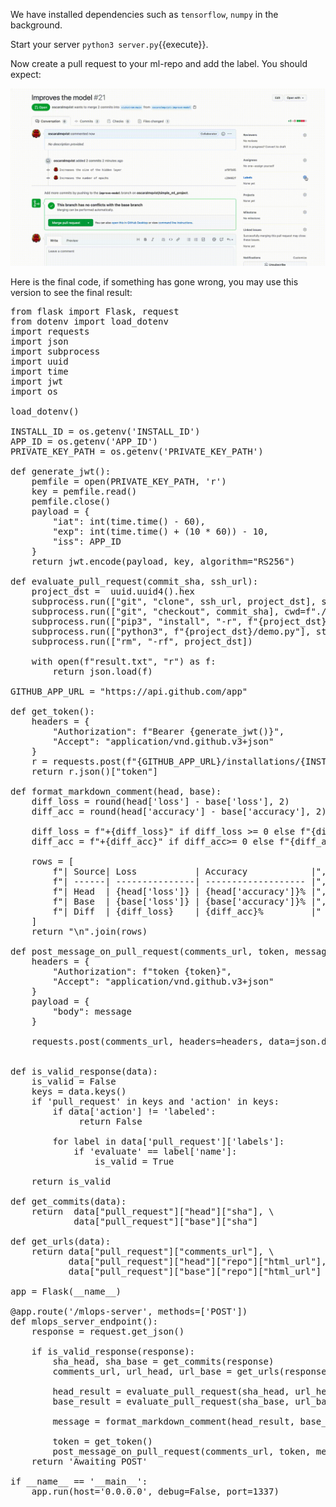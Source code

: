 
We have installed dependencies such as `tensorflow`, `numpy` in the background.

Start your server `python3 server.py`{{execute}}.

Now create a pull request to your ml-repo and add the label. You should expect:

![alt text](./assets/result.gif "End result gif")    

Here is the final code, if something has gone wrong, you may use this version to see the final result:

<pre class="file" data-filename="index.js" data-target="replace">
from flask import Flask, request
from dotenv import load_dotenv
import requests
import json
import subprocess
import uuid
import time
import jwt
import os

load_dotenv()

INSTALL_ID = os.getenv('INSTALL_ID')
APP_ID = os.getenv('APP_ID')
PRIVATE_KEY_PATH = os.getenv('PRIVATE_KEY_PATH')

def generate_jwt():
    pemfile = open(PRIVATE_KEY_PATH, 'r')
    key = pemfile.read()
    pemfile.close()
    payload = {
        "iat": int(time.time() - 60),
        "exp": int(time.time() + (10 * 60)) - 10,
        "iss": APP_ID
    }
    return jwt.encode(payload, key, algorithm="RS256") 

def evaluate_pull_request(commit_sha, ssh_url):
    project_dst =  uuid.uuid4().hex
    subprocess.run(["git", "clone", ssh_url, project_dst], stderr=subprocess.DEVNULL)
    subprocess.run(["git", "checkout", commit_sha], cwd=f"./{project_dst}", stderr=subprocess.DEVNULL)
    subprocess.run(["pip3", "install", "-r", f"{project_dst}/requirements.txt"], stderr=subprocess.DEVNULL, stdout=subprocess.DEVNULL)
    subprocess.run(["python3", f"{project_dst}/demo.py"], stderr=subprocess.DEVNULL)
    subprocess.run(["rm", "-rf", project_dst])
    
    with open(f"result.txt", "r") as f:
        return json.load(f) 

GITHUB_APP_URL = "https://api.github.com/app"

def get_token():
    headers = {
        "Authorization": f"Bearer {generate_jwt()}",
        "Accept": "application/vnd.github.v3+json"
    }
    r = requests.post(f"{GITHUB_APP_URL}/installations/{INSTALL_ID}/access_tokens", headers=headers)
    return r.json()["token"]

def format_markdown_comment(head, base):
    diff_loss = round(head['loss'] - base['loss'], 2)
    diff_acc = round(head['accuracy'] - base['accuracy'], 2)

    diff_loss = f"+{diff_loss}" if diff_loss >= 0 else f"{diff_loss}"
    diff_acc = f"+{diff_acc}" if diff_acc>= 0 else f"{diff_acc}"

    rows = [
        f"| Source| Loss           | Accuracy            |",
        f"| ------| ---------------| ------------------- |",
        f"| Head  | {head['loss']} | {head['accuracy']}% |",
        f"| Base  | {base['loss']} | {base['accuracy']}% |",
        f"| Diff  | {diff_loss}    | {diff_acc}%         |"
    ]
    return "\n".join(rows)

def post_message_on_pull_request(comments_url, token, message):
    headers = {
        "Authorization": f"token {token}",
        "Accept": "application/vnd.github.v3+json"
    }
    payload = {
        "body": message
    }

    requests.post(comments_url, headers=headers, data=json.dumps(payload))


def is_valid_response(data):
    is_valid = False
    keys = data.keys()
    if 'pull_request' in keys and 'action' in keys:
        if data['action'] != 'labeled':
             return False 
        
        for label in data['pull_request']['labels']:
            if 'evaluate' == label['name']:
                is_valid = True 

    return is_valid 

def get_commits(data):
    return  data["pull_request"]["head"]["sha"], \
            data["pull_request"]["base"]["sha"]

def get_urls(data):
    return data["pull_request"]["comments_url"], \
           data["pull_request"]["head"]["repo"]["html_url"], \
           data["pull_request"]["base"]["repo"]["html_url"]

app = Flask(__name__)

@app.route('/mlops-server', methods=['POST'])
def mlops_server_endpoint():
    response = request.get_json()

    if is_valid_response(response):
        sha_head, sha_base = get_commits(response)
        comments_url, url_head, url_base = get_urls(response)

        head_result = evaluate_pull_request(sha_head, url_head)
        base_result = evaluate_pull_request(sha_base, url_base)

        message = format_markdown_comment(head_result, base_result)

        token = get_token()
        post_message_on_pull_request(comments_url, token, message)
    return 'Awaiting POST'

if __name__ == '__main__':
    app.run(host='0.0.0.0', debug=False, port=1337)
</pre>

